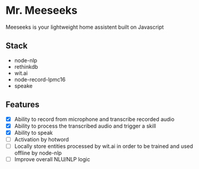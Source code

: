 # Mr. Meeseeks

Meeseeks is your lightweight home assistent built on Javascript

## Stack

- node-nlp
- rethinkdb
- wit.ai
- node-record-lpmc16
- speake

## Features

- [x] Ability to record from microphone and transcribe recorded audio
- [x] Ability to process the transcribed audio and trigger a skill
- [x] Ability to speak
- [ ] Activation by hotword
- [ ] Locally store entities processed by wit.ai in order to be trained and used offline by node-nlp
- [ ] Improve overall NLU/NLP logic
